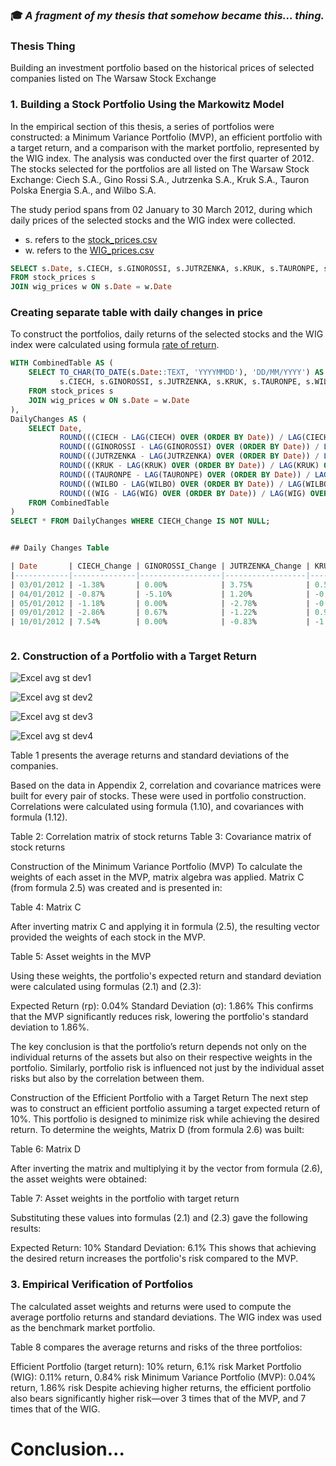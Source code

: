 
### 🎓 _A fragment of my thesis that somehow became this... thing._


### Thesis Thing  
Building an investment portfolio based on the historical prices of selected companies listed on The Warsaw Stock Exchange

### 1. Building a Stock Portfolio Using the Markowitz Model
In the empirical section of this thesis, a series of portfolios were constructed: a Minimum Variance Portfolio (MVP), an efficient portfolio with a target return, and a comparison with the market portfolio, represented by the WIG index. The analysis was conducted over the first quarter of 2012. The stocks selected for the portfolios are all listed on The Warsaw Stock Exchange: Ciech S.A., Gino Rossi S.A., Jutrzenka S.A., Kruk S.A., Tauron Polska Energia S.A., and Wilbo S.A.

The study period spans from 02 January to 30 March 2012, during which daily prices of the selected stocks and the WIG index were collected.

- s. refers to the [stock_prices.csv](https://github.com/helloJulie/Thesis/blob/main/stock%20prices.csv)  
- w. refers to the [WIG_prices.csv](https://github.com/helloJulie/Thesis/blob/main/WIG%20prices.csv)

```sql
SELECT s.Date, s.CIECH, s.GINOROSSI, s.JUTRZENKA, s.KRUK, s.TAURONPE, s.WILBO, w.WIG 
FROM stock_prices s 
JOIN wig_prices w ON s.Date = w.Date
```

### Creating separate table with daily changes in price
To construct the portfolios, daily returns of the selected stocks and the WIG index were calculated using formula [rate of return](https://github.com/helloJulie/Thesis/blob/main/formulas/rate%20of%20return%20for%20a%20given%20period/%E2%80%8Erate%20of%20return%20for%20a%20given%20period.%E2%80%8E1.jpeg).

```sql
WITH CombinedTable AS (
    SELECT TO_CHAR(TO_DATE(s.Date::TEXT, 'YYYYMMDD'), 'DD/MM/YYYY') AS Date,
           s.CIECH, s.GINOROSSI, s.JUTRZENKA, s.KRUK, s.TAURONPE, s.WILBO, w.WIG
    FROM stock_prices s 
    JOIN wig_prices w ON s.Date = w.Date
),
DailyChanges AS (
    SELECT Date,
           ROUND(((CIECH - LAG(CIECH) OVER (ORDER BY Date)) / LAG(CIECH) OVER (ORDER BY Date)) * 100, 2) AS CIECH_Change,
           ROUND(((GINOROSSI - LAG(GINOROSSI) OVER (ORDER BY Date)) / LAG(GINOROSSI) OVER (ORDER BY Date)) * 100, 2) AS GINOROSSI_Change,
           ROUND(((JUTRZENKA - LAG(JUTRZENKA) OVER (ORDER BY Date)) / LAG(JUTRZENKA) OVER (ORDER BY Date)) * 100, 2) AS JUTRZENKA_Change,
           ROUND(((KRUK - LAG(KRUK) OVER (ORDER BY Date)) / LAG(KRUK) OVER (ORDER BY Date)) * 100, 2) AS KRUK_Change,
           ROUND(((TAURONPE - LAG(TAURONPE) OVER (ORDER BY Date)) / LAG(TAURONPE) OVER (ORDER BY Date)) * 100, 2) AS TAURONPE_Change,
           ROUND(((WILBO - LAG(WILBO) OVER (ORDER BY Date)) / LAG(WILBO) OVER (ORDER BY Date)) * 100, 2) AS WILBO_Change,
           ROUND(((WIG - LAG(WIG) OVER (ORDER BY Date)) / LAG(WIG) OVER (ORDER BY Date)) * 100, 2) AS WIG_Change
    FROM CombinedTable
)
SELECT * FROM DailyChanges WHERE CIECH_Change IS NOT NULL;


## Daily Changes Table

| Date       | CIECH_Change | GINOROSSI_Change | JUTRZENKA_Change | KRUK_Change | TAURONPE_Change | WILBO_Change | WIG_Change |
|------------|--------------|------------------|------------------|-------------|-----------------|--------------|-------------|
| 03/01/2012 | -1.38%       | 0.00%            | 3.75%            | 0.51%       | 1.68%           | 3.03%        | 0.38%       |
| 04/01/2012 | -0.87%       | -5.10%           | 1.20%            | -0.46%      | 0.74%           | 0.00%        | -0.73%      |
| 05/01/2012 | -1.18%       | 0.00%            | -2.78%           | -0.46%      | -0.55%          | 2.94%        | -1.16%      |
| 09/01/2012 | -2.86%       | 0.67%            | -1.22%           | 0.93%       | -0.92%          | 0.00%        | -1.05%      |
| 10/01/2012 | 7.54%        | 0.00%            | -0.83%           | -1.61%      | 0.00%           | -5.71%       | 0.68%       |



```




### 2. Construction of a Portfolio with a Target Return

![Excel avg st dev1](https://github.com/user-attachments/assets/d0a86eda-74e9-4a4e-8797-34c6dedbfe2c)

![Excel avg st dev2](https://github.com/user-attachments/assets/7498c24f-d990-43ee-ad0a-a448317870a6)

![Excel avg st dev3](https://github.com/user-attachments/assets/a525b7e3-8e0b-43c2-951d-47b5fdd5eb46)

![Excel avg st dev4](https://github.com/user-attachments/assets/e3d54b66-a777-4d2d-a31e-01911209ae7c)


Table 1 presents the average returns and standard deviations of the companies.

Based on the data in Appendix 2, correlation and covariance matrices were built for every pair of stocks. These were used in portfolio construction. Correlations were calculated using formula (1.10), and covariances with formula (1.12).

Table 2: Correlation matrix of stock returns
Table 3: Covariance matrix of stock returns

Construction of the Minimum Variance Portfolio (MVP)
To calculate the weights of each asset in the MVP, matrix algebra was applied.
Matrix C (from formula 2.5) was created and is presented in:

Table 4: Matrix C

After inverting matrix C and applying it in formula (2.5), the resulting vector provided the weights of each stock in the MVP.

Table 5: Asset weights in the MVP

Using these weights, the portfolio's expected return and standard deviation were calculated using formulas (2.1) and (2.3):

Expected Return (rp): 0.04%
Standard Deviation (σ): 1.86%
This confirms that the MVP significantly reduces risk, lowering the portfolio's standard deviation to 1.86%.

The key conclusion is that the portfolio’s return depends not only on the individual returns of the assets but also on their respective weights in the portfolio. Similarly, portfolio risk is influenced not just by the individual asset risks but also by the correlation between them.

Construction of the Efficient Portfolio with a Target Return
The next step was to construct an efficient portfolio assuming a target expected return of 10%. This portfolio is designed to minimize risk while achieving the desired return.
To determine the weights, Matrix D (from formula 2.6) was built:

Table 6: Matrix D

After inverting the matrix and multiplying it by the vector from formula (2.6), the asset weights were obtained:

Table 7: Asset weights in the portfolio with target return

Substituting these values into formulas (2.1) and (2.3) gave the following results:

Expected Return: 10%
Standard Deviation: 6.1%
This shows that achieving the desired return increases the portfolio's risk compared to the MVP.

### 3. Empirical Verification of Portfolios
The calculated asset weights and returns were used to compute the average portfolio returns and standard deviations. The WIG index was used as the benchmark market portfolio.

Table 8 compares the average returns and risks of the three portfolios:

Efficient Portfolio (target return): 10% return, 6.1% risk
Market Portfolio (WIG): 0.11% return, 0.84% risk
Minimum Variance Portfolio (MVP): 0.04% return, 1.86% risk
Despite achieving higher returns, the efficient portfolio also bears significantly higher risk—over 3 times that of the MVP, and 7 times that of the WIG.

# Conclusion...



